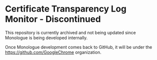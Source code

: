 # Certificate Transparency Log Monitor - Discontinued

This repository is currently archived and not being updated since Monologue is being developed internally.

Once Monologue development comes back to GitHub, it will be under the https://github.com/GoogleChrome organization.
